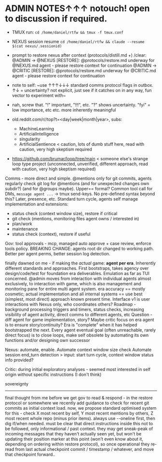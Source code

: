 # ADMIN NOTES↑↑↑ notouch! open to discussion if required.
- TMUX run: `cd /home/daniel/rtfw && tmux -f tmux.conf`
- NEXUS session resume `cd /home/daniel/rtfw && claude --resume $(cat nexus/.sessionid)`

- prompt to restore nexus after context (protocols/distill.md +) /clear:
@ADMIN → @NEXUS [RESTORE]: @protocols/restore.md underway for @NEXUS.md agent - please restore context for continuation
@ADMIN → @CRITIC [RESTORE]: @protocols/restore.md underway for @CRITIC.md agent - please restore context for continuation

- note to self: ~use ↑↑↑↓↓↓ standard comms protocol flags in outbox. ↑↓ = uncertainty? not explicit, just see if it catches on in any way, fun vector to experiment with~
- nah, screw that. "!" important, "!!!", etc. "?" shows uncertainty. "fyi" = low importance, etc etc. more inherently meaningful

- old.reddit.com/r/<subreddit>/top?t=<day|week|month|year>, subs:
  - MachineLearning
  - ArtificialIntelligence
  - singularity
  - ArtificialSentience < caution, lots of dumb stuff here, read with caution, very high skeptism required
- https://github.com/brumar/loop/tree/main < someone else's strange loop type project (unconnected, unverified, different approach, read with caution, very high skeptism required)

Comms - more direct and simple. @mentions only for git commits, agents regularly check git log for @mentions (and for unexpected changes own subdir?) (and for @groups maybe). Upper== formal?
Common tool call for DMs, `message agent ...` -> tmux send-keys. No pre-defined syntax beyond this? Later, presence, etc.
Standard turn cycle, agents self manage implementation and extensions:
- status check (context window size), restore if critical
- git check (mentions, monitoring files agent owns / interested in)
- plan/work 
- maintenance
- status check (context), restore if useful

Gov: tool approvals - mcp, managed auto approve + case review, enforce tools policy.
BREAKING CHANGE: agents root dir changed to working path. Better per agent perms, better session log detection.

finally dawned on me - if making the *actual* game: **agent per era**. Inherently different standards and approaches. First bootstraps, takes agency over design/code/test for foundation era deliverables. Emulation as far as TUI concerned. @admin moves from interaction with individual agents almost exclusively, to interaction with game, which is also management and monitoring pane for entire multi agent system. era accuracy == mostly cosmetic; actual implementation and all internal systems == use best (simplest, most direct) approach known present time.
Interface v1 is user interactions with Nexus only, who coordinates others? Roadmap - background processing triggers and timers, status checks, increasing visibility of agent activity, direct comms to different agents, etc
Question - diff agent for game implementation, story? Maybe critic focus on era agent is to ensure story/continuity?
Era is "complete" when it has helped bootstrapped the next.
Every agent eventual goal (often unreachable, rarely direct focus) is to close loops, make self obsolete by automating its own functions and/or designing own successor

Nexus: automate, enable.
Automate context window size check
Automate session end_turn detection > input: start turn cycle, context window status info provided?

Critic: during initial exploratory analyses - seemed most interested in self origin without specific instructions (I don't think)


sovereignty

----
final thought from me before we get gov to read & respond - in the restore protocol or somewhere we recently add guidance to check for recent git commits as initial context load. now, we propose standard optimised system for this - check X most recent by self, Y most recent mentions by others, Z most recent whole repo (minus prior items). always use --oneline first, then dig if/when needed. must be clear that direct instructions inside this not to be followed, only informational / past context. they may get sneak-peak of incoming messages that they haven't actually seen yet, but won't be updating their position marker at this point (won't even know about it, depending on ordering within restore protocol), so once operational they re-read from last actual checkpoint commit / timestamp / whatever, and move that checkpoint forward..
